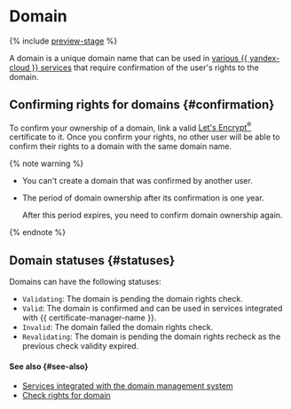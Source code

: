# Domain

{% include [preview-stage](../../../_includes/certificate-manager/preview-stage.md) %}

A domain is a unique domain name that can be used in [various {{ yandex-cloud }} services](services.md) that require confirmation of the user's rights to the domain.

## Confirming rights for domains {#confirmation}

To confirm your ownership of a domain, link a valid [Let's Encrypt<sup>®</sup>](../managed-certificate.md) certificate to it. Once you confirm your rights, no other user will be able to confirm their rights to a domain with the same domain name.

{% note warning %}

* You can't create a domain that was confirmed by another user.

* The period of domain ownership after its confirmation is one year.

    After this period expires, you need to confirm domain ownership again.

{% endnote %}

## Domain statuses {#statuses}

Domains can have the following statuses:

* `Validating`: The domain is pending the domain rights check.
* `Valid`: The domain is confirmed and can be used in services integrated with {{ certificate-manager-name }}.
* `Invalid`: The domain failed the domain rights check.
* `Revalidating`: The domain is pending the domain rights recheck as the previous check validity expired.

#### See also {#see-also}

- [Services integrated with the domain management system](services.md)
- [Check rights for domain](../challenges.md)

